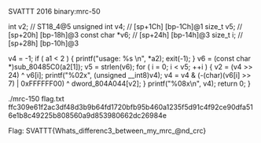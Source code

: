 SVATTT 2016
binary:mrc-50

  int v2; // ST18_4@5
  unsigned int v4; // [sp+1Ch] [bp-1Ch]@1
  size_t v5; // [sp+20h] [bp-18h]@3
  const char *v6; // [sp+24h] [bp-14h]@3
  size_t i; // [sp+28h] [bp-10h]@3

  v4 = -1;
  if ( a1 < 2 )
  {
    printf("usage: %s <filename>\n", *a2);
    exit(-1);
  }
  v6 = (const char *)sub_80485C0(a2[1]);
  v5 = strlen(v6);
  for ( i = 0; i < v5; ++i )
  {
    v2 = (v4 >> 24) ^ v6[i];
    printf("%02x", (unsigned __int8)v4);
    v4 = v4 & (-(char)(v6[i] >> 7) | 0xFFFFFF00) ^ dword_804A044[v2];
  }
  printf("%08x\n", v4);
  return 0;
}


./mrc-150 flag.txt
ffc309e61f2ac3df48d3b9b64fd1720bfb95b460a1235f5d91c4f92ce90dfa516e1b8c49225b808560a9d853980662dc26984e


Flag:
SVATTT{Whats_differenc3_between_my_mrc_@nd_crc}


